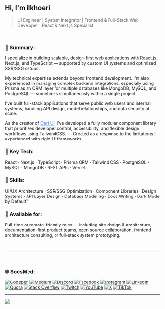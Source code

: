 ## Hi, I'm ilkhoeri
> UI Engineer | System Integrator | Frontend & Full-Stack Web Developer | React & Next.js Specialist

<br/>

### 💫 Summary:

I specialize in building scalable, design-first web applications with React.js, Next.js, and TypeScript — supported by custom UI systems and optimized SSR/SSG setups.

My technical expertise extends beyond frontend development. I'm also experienced in managing complex backend integrations, especially using Prisma as an ORM layer for multiple databases like MongoDB, MySQL, and PostgreSQL — sometimes simultaneously within a single project.

I’ve built full-stack applications that serve public web users and internal systems, handling API design, model relationships, and data security at scale.

As the creator of <a href="https://oeri.vercel.app/" target="_blank" rel="noopener noreferrer nofollow" style="color: #2f81f7;">Oeri UI</a>, I’ve developed a fully modular component library that prioritizes developer control, accessibility, and flexible design workflows using TailwindCSS.  — Created as a response to the limitations I experienced with rigid UI frameworks.


### 🧠 Key Tech:
React · Next.js · TypeScript · Prisma ORM · Tailwind CSS · PostgreSQL · MySQL · MongoDB · REST APIs · Vercel

### 🎯 Skills:
UI/UX Architecture · SSR/SSG Optimization · Component Libraries · Design Systems · API Layer Design · Database Modeling · Docs Writing · Dark Mode by Default™

### 📄 Available for:
Full-time or remote-friendly roles — including site design & architecture, documentation-first product teams, open source collaboration, frontend architecture consulting, or full-stack system prototyping.

<br/>

---

<br/>

### 🌐 SocsMed:
[![Codepen](https://img.shields.io/badge/-12100E?logo=codepen&logoColor=white)](https://codepen.io/ilkhoeri) [![Medium](https://img.shields.io/badge/-12100E?logo=medium&logoColor=white)](https://ilkhoeri.medium.com) [![Discord](https://img.shields.io/badge/-%237289DA.svg?logo=discord&logoColor=white)](https://discord.gg/Xct5BBPDZ9) [![Facebook](https://img.shields.io/badge/-%231877F2.svg?logo=Facebook&logoColor=white)](https://facebook.com/ilkhoeri
) [![Instagram](https://img.shields.io/badge/-%23E4405F.svg?logo=Instagram&logoColor=white)](https://instagram.com/ilkhoeri) [![LinkedIn](https://img.shields.io/badge/linkedin-%230077B5.svg?logo=linkedin&logoColor=white)](https://linkedin.com/in/ilkhoeri) [![Quora](https://img.shields.io/badge/-%23B92B27.svg?logo=Quora&logoColor=white)](https://quora.com/profile/Il-8-1) [![Stack Overflow](https://img.shields.io/badge/-FE7A16?logo=stack-overflow&logoColor=white)](https://stackoverflow.com/users/21085280/ilkhoeri) [![Twitch](https://img.shields.io/badge/-%239146FF.svg?logo=Twitch&logoColor=white)](https://twitch.tv/ilkhoeri) [![YouTube](https://img.shields.io/badge/-%23FF0000.svg?logo=YouTube&logoColor=white)](https://www.youtube.com/@il6336) [![X](https://img.shields.io/badge/-12100E.svg?logo=X&logoColor=white)](https://x.com/ilkhoeri) [![TikTok](https://img.shields.io/badge/-12100E.svg?logo=TikTok&logoColor=white)](https://tiktok.com/@ilkhoeri) 

---

[![](https://visitcount.itsvg.in/api?id=ilkhoeri&icon=6&color=12)](https://visitcount.itsvg.in)

<!-- Proudly created with GPRM ( https://gprm.itsvg.in ) -->
